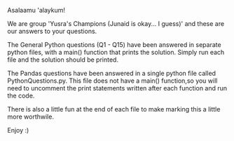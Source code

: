 Asalaamu 'alaykum!

We are group 'Yusra's Champions (Junaid is okay... I guess)' and these are our answers to your questions. 

The General Python questions (Q1 - Q15) have been answered in separate python files, with a main() function that prints the solution. Simply run each file and the solution should be printed. 

The Pandas questions have been answered in a single python file called PythonQuestions.py. This file does not have a main() function,so you will need to uncomment the print statements written after each function and run the code.

There is also a little fun at the end of each file to make marking this a little more worthwile. 

Enjoy :)



